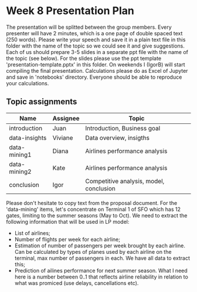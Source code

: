 # Week 8 Presentation Plan
The presentation will be splitted between the group members. 
Every presenter will have 2 minutes, which is a one page of double spaced text (250 words). 
Please write your speech and save it in a plain text file in this folder with the name of the topic so we could see it and give suggestions.
Each of us should prepare 3-5 slides in a separate ppt file with the name of the topic (see below). 
For the slides please use the ppt template 'presentation-template.pptx' in this folder. 
On weekends I (IgorB) will start compiling the final presentation.
Calculations please do as Excel of Jupyter and save in 'notebooks' directory. Everyone should be able to reproduce your calculations.

## Topic assignments
|Name | Assignee | Topic  |
|-----|----------|--------|
| introduction  | Juan    | Introduction, Business goal|
| data-insights | Viviane | Data overview, insigths|
| data-mining1  | Diana   | Airlines performance analysis | 
| data-mining2  | Kate    | Airlines performance analysis |
| conclusion    | Igor    | Competitive analysis, model, conclusion |

Please don't hesitate to copy text from the proposal document. 
For the 'data-mining' items, let's concentrate on Terminal 1 of SFO which has 12 gates, limiting to the summer seasons (May to Oct).
We need to extract the following information that will be used in LP model:
 - List of airlines;
 - Number of flights per week for each airline;
 - Estimation of number of passengers per week brought by each airline.
 Can be calculated by types of planes used by each airline on the terminal, max number of passengers in each. We have all data to extract this;
 - Prediction of ailines performance for next summer season. What I need here is a number
 between 0..1 that reflects airline reliability in relation to what was promiced (use delays, cancellations etc).
